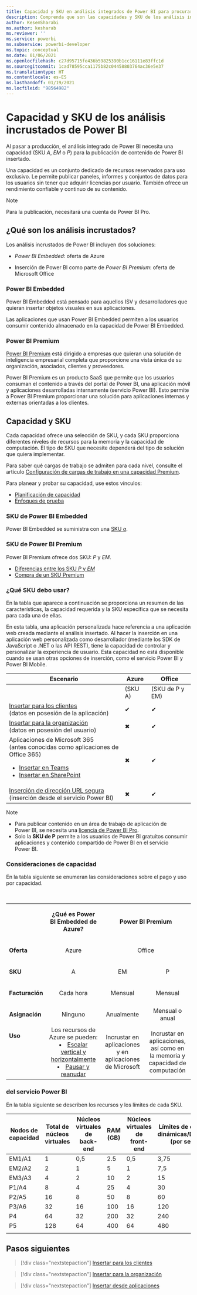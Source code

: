 ```yaml
---
title: Capacidad y SKU en análisis integrados de Power BI para procurar una mejor información de BI insertada
description: Comprenda que son las capacidades y SKU de los análisis incrustados de Power BI. Consiga mejores conclusiones insertadas de BI con los análisis insertados de Power BI.
author: KesemSharabi
ms.author: kesharab
ms.reviewer: ''
ms.service: powerbi
ms.subservice: powerbi-developer
ms.topic: conceptual
ms.date: 01/06/2021
ms.openlocfilehash: c27d95715fe436b59825390b1cc16111e83ffc1d
ms.sourcegitcommit: 1cad78595cca1175b82c04458803764ac36e5e37
ms.translationtype: HT
ms.contentlocale: es-ES
ms.lasthandoff: 01/19/2021
ms.locfileid: "98564982"
---
```

# <a name="capacity-and-skus-in-power-bi-embedded-analytics"></a>Capacidad y SKU de los análisis incrustados de Power BI

Al pasar a producción, el análisis integrado de Power BI necesita una capacidad (SKU *A*, *EM* o *P*) para la publicación de contenido de Power BI insertado.

Una capacidad es un conjunto dedicado de recursos reservados para uso exclusivo. Le permite publicar paneles, informes y conjuntos de datos para los usuarios sin tener que adquirir licencias por usuario. También ofrece un rendimiento confiable y continuo de su contenido.

>[!NOTE]
>Para la publicación, necesitará una cuenta de Power BI Pro.

## <a name="what-is-embedded-analytics"></a>¿Qué son los análisis incrustados?

Los análisis incrustados de Power BI incluyen dos soluciones:

* *Power BI Embedded*: oferta de Azure

* Inserción de Power BI como parte de *Power BI Premium*: oferta de Microsoft Office

### <a name="power-bi-embedded"></a>Power BI Embedded

Power BI Embedded está pensado para aquellos ISV y desarrolladores que quieran insertar objetos visuales en sus aplicaciones.

Las aplicaciones que usan Power BI Embedded permiten a los usuarios consumir contenido almacenado en la capacidad de Power BI Embedded.

### <a name="power-bi-premium"></a>Power BI Premium

[Power BI Premium](../../admin/service-premium-what-is.md) está dirigido a empresas que quieran una solución de inteligencia empresarial completa que proporcione una vista única de su organización, asociados, clientes y proveedores.

Power BI Premium es un producto SaaS que permite que los usuarios consuman el contenido a través del portal de Power BI, una aplicación móvil y aplicaciones desarrolladas internamente (servicio Power BI). Esto permite a Power BI Premium proporcionar una solución para aplicaciones internas y externas orientadas a los clientes.

## <a name="capacity-and-skus"></a>Capacidad y SKU

Cada capacidad ofrece una selección de SKU, y cada SKU proporciona diferentes niveles de recursos para la memoria y la capacidad de computación. El tipo de SKU que necesite dependerá del tipo de solución que quiera implementar.

Para saber qué cargas de trabajo se admiten para cada nivel, consulte el artículo [Configuración de cargas de trabajo en una capacidad Premium](../../admin/service-admin-premium-workloads.md).

Para planear y probar su capacidad, use estos vínculos:
* [Planificación de capacidad](embedded-capacity-planning.md)
* [Enfoques de prueba](../../admin/service-premium-capacity-optimize.md#testing-approaches)

### <a name="power-bi-embedded-skus"></a>SKU de Power BI Embedded

Power BI Embedded se suministra con una [SKU *a*](../../admin/service-admin-premium-purchase.md#purchase-a-skus-for-testing-and-other-scenarios).

### <a name="power-bi-premium-skus"></a>SKU de Power BI Premium

Power BI Premium ofrece dos SKU: *P* y *EM*.
* [Diferencias entre los SKU *P* y *EM*](../../admin/service-premium-what-is.md#subscriptions-and-licensing)
* [Compra de un SKU Premium](../../admin/service-admin-premium-purchase.md)

### <a name="which-sku-should-i-use"></a>¿Qué SKU debo usar?

En la tabla que aparece a continuación se proporciona un resumen de las características, la capacidad requerida y la SKU específica que se necesita para cada una de ellas.

En esta tabla, una aplicación personalizada hace referencia a una aplicación web creada mediante el análisis insertado. Al hacer la inserción en una aplicación web personalizada como desarrollador (mediante los SDK de JavaScript o .NET o las API REST), tiene la capacidad de controlar y personalizar la experiencia de usuario. Esta capacidad no está disponible cuando se usan otras opciones de inserción, como el servicio Power BI y Power BI Mobile.

| Escenario | Azure   | Office          |
|----------|---------|-----------------|
|          | (SKU A) | (SKU de P y EM) |
|[Insertar para los clientes](embed-sample-for-customers.md)</br>(datos en posesión de la aplicación)     |✔        |✔        |
|[Insertar para la organización](embed-sample-for-your-organization.md)</br>(datos en posesión del usuario)     |✖        |✔         |
|Aplicaciones de Microsoft 365</br>(antes conocidas como aplicaciones de Office 365)<ul><li>[Insertar en Teams](../../collaborate-share/service-embed-report-microsoft-teams.md)</li><li>[Insertar en SharePoint](../../collaborate-share/service-embed-report-spo.md)</li></ul>     |✖        |✔        |
|[Inserción de dirección URL segura](../../collaborate-share/service-embed-secure.md)</br>(inserción desde el servicio Power BI)     |✖        |✔        |

>[!NOTE]
>* Para publicar contenido en un área de trabajo de aplicación de Power BI, se necesita una [licencia de Power BI Pro](../../admin/service-admin-purchasing-power-bi-pro.md).
>* Solo la **SKU de P** permite a los usuarios de Power BI gratuitos consumir aplicaciones y contenido compartido de Power BI en el servicio Power BI.

### <a name="capacity-considerations"></a>Consideraciones de capacidad

En la tabla siguiente se enumeran las consideraciones sobre el pago y uso por capacidad.

</br>
<table>
<tbody>
<tr>
<td></td>
<td style="text-align: center;"><p><strong>¿Qué es Power BI Embedded de Azure?</strong></p></td>
<td style="text-align: center;" colspan="2"><p><strong>Power BI Premium</strong></p></td>
</tr>
<tr>
<td><p><strong>Oferta</strong></p></td>
<td style="text-align: center"><p>Azure</p></td>
<td style="text-align: center" colspan="2"><p>Office</p></td>
</tr>
<tr>
<td><p><strong>SKU</strong></p></td>
<td style="text-align: center"><p>A</p></td>
<td style="text-align: center"><p>EM</p></td>
<td style="text-align: center"><p>P</p></td>
</tr>
<tr>
<td><p><strong>Facturación</strong></td>
<td style="text-align: center">Cada hora</td>
<td style="text-align: center">Mensual</td>
<td style="text-align: center">Mensual</td>
</tr>
<tr>
<td><p><strong>Asignación</strong></td>
<td style="text-align: center">Ninguno</td>
<td style="text-align: center">Anualmente</td>
<td style="text-align: center">Mensual o anual</td>
</tr>
<tr>
<td valign="top"><p><strong>Uso</strong></td>
<td style="text-align: center">Los recursos de Azure se pueden:<li><a href="azure-pbie-scale-capacity.md">Escalar vertical y horizontalmente</a></li><li><a href="azure-pbie-pause-start.md">Pausar y reanudar</a>
</td></li>
<td style="text-align: center">Incrustar en aplicaciones y en</br> aplicaciones de Microsoft</td>
<td style="text-align: center">Incrustar en aplicaciones, así como en</br> la memoria y capacidad de computación</td>
</tr>
</tbody>
</table>

### <a name="sku-memory-and-computing-power"></a>del servicio Power BI

En la tabla siguiente se describen los recursos y los límites de cada SKU.

| Nodos de capacidad | Total de núcleos virtuales | Núcleos virtuales de back-end | RAM (GB) | Núcleos virtuales de front-end | Límites de conexiones dinámicas/DirectQuery (por segundo) | Paralelismo de actualización de modelo |
| --- | --- | --- | --- | --- | --- | --- |
| EM1/A1 | 1 | 0,5 | 2.5 | 0,5 | 3,75 | 1 |
| EM2/A2 | 2 | 1 | 5 | 1 | 7,5 | 2 |
| EM3/A3 | 4 | 2 | 10 | 2 | 15 | 3 |
| P1/A4 | 8 | 4 | 25 | 4 | 30 | 6 |
| P2/A5 | 16 | 8 | 50 | 8 | 60 | 12 |
| P3/A6 | 32 | 16 | 100 | 16 | 120 | 24 |
| P4 | 64 | 32 | 200 | 32 | 240 | 48 |
| P5 | 128 | 64 | 400 | 64 | 480 | 96 |
| | | | | | | |

## <a name="next-steps"></a>Pasos siguientes

> [!div class="nextstepaction"]
>[Insertar para los clientes](embed-sample-for-customers.md)

> [!div class="nextstepaction"]
>[Insertar para la organización](embed-sample-for-your-organization.md)

> [!div class="nextstepaction"]
> [Insertar desde aplicaciones](./index.yml)
